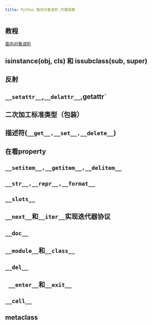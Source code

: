 ```yaml
---
title: Python 面向对象进阶_内置函数
---
```


## 教程

[面向对象进阶](https://www.cnblogs.com/linhaifeng/articles/6204014.html)

## isinstance(obj, cls) 和 issubclass(sub, super)

## 反射

## `__setattr__`,`__delattr__`,**getattr**`

## 二次加工标准类型（包装）

## 描述符(`__get__,__set__,__delete__`)

## 在看property

## `__setitem__,__getitem__,__delitem__`

## `__str__,__repr__,__format__`

## `__slots__`

## `__next__`和`__iter__`实现迭代器协议

## `__doc__`

## `__module__`和`__class__`

## `__del__`

## ` __enter__`和`__exit__`

## `__call__`

## metaclass
